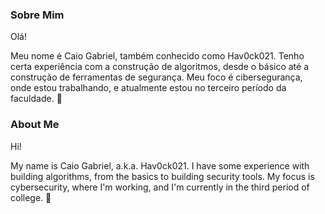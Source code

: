 ### Sobre Mim

Olá!

Meu nome é Caio Gabriel, também conhecido como Hav0ck021. Tenho certa experiência com a construção de algoritmos, desde o básico até a construção de ferramentas de segurança. Meu foco é cibersegurança, onde estou trabalhando, e atualmente estou no terceiro período da faculdade. 🤗

### About Me

Hi!

My name is Caio Gabriel, a.k.a. Hav0ck021. I have some experience with building algorithms, from the basics to building security tools. My focus is cybersecurity, where I'm working, and I'm currently in the third period of college. 🤗
